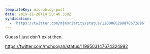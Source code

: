 ```yaml
---
templateKey: microblog-post
date: 2019-11-28T14:50:46.330Z
syndication:
  - 'https://twitter.com/mjmoriarity/status/1200066298878672896'
---
```


Guess I just don't exist then.

https://twitter.com/mchooyah/status/1199503147674324992
